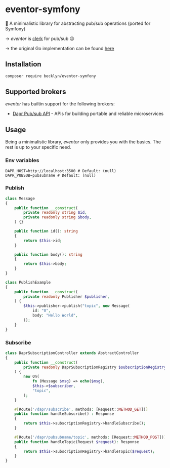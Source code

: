 # eventor-symfony

🔮 A minimalistic library for abstracting pub/sub operations (ported for Symfony)

&rarr; *eventor* is [clerk](https://github.com/Becklyn/clerk) for pub/sub 😉

&rarr; the original Go implementation can be found [here](https://github.com/Becklyn/eventor)

## Installation

```sh
composer require becklyn/eventor-symfony
```

## Supported brokers

*eventor* has builtin support for the following brokers: 

- [Dapr Pub/sub API](https://docs.dapr.io/reference/api/pubsub_api/) - APIs for building portable and reliable microservices

## Usage

Being a minimalistic library, *eventor* only provides you with the basics. The rest is up to your specific need.

### Env variables

```env
DAPR_HOST=http://localhost:3500 # Default: (null)
DAPR_PUBSUB=pubsubname # Default: (null)
```

### Publish

```php
class Message
{
    public function __construct(
        private readonly string $id,
        private readonly string $body,
    ) {}

    public function id(): string
    {
        return $this->id;
    }

    public function body(): string
    {
        return $this->body;
    }
}
```

```php
class PublishExample
{
    public function __construct(
        private readonly Publisher $publisher,
    ) {
        $this->publisher->publish("topic", new Message(
            id: "0",
            body: "Hello World",
        ));
    }
}
```

### Subscribe

```php
class DaprSubscriptionController extends AbstractController
{
    public function __construct(
        private readonly DaprSubscriptionRegistry $subscriptionRegistry,
    ) {
        new On(
            fn (Message $msg) => echo($msg),
            $this->$subscriber,
            "topic",
        );
    }

    #[Route('/dapr/subscribe', methods: [Request::METHOD_GET])]
    public function handleSubscribe() : Response
    {
        return $this->subscriptionRegistry->handleSubscribe();
    }

    #[Route('/dapr/pubsubname/topic', methods: [Request::METHOD_POST])]
    public function handleTopic(Request $request): Response
    {
        return $this->subscriptionRegistry->handleTopic($request);
    }
}
```